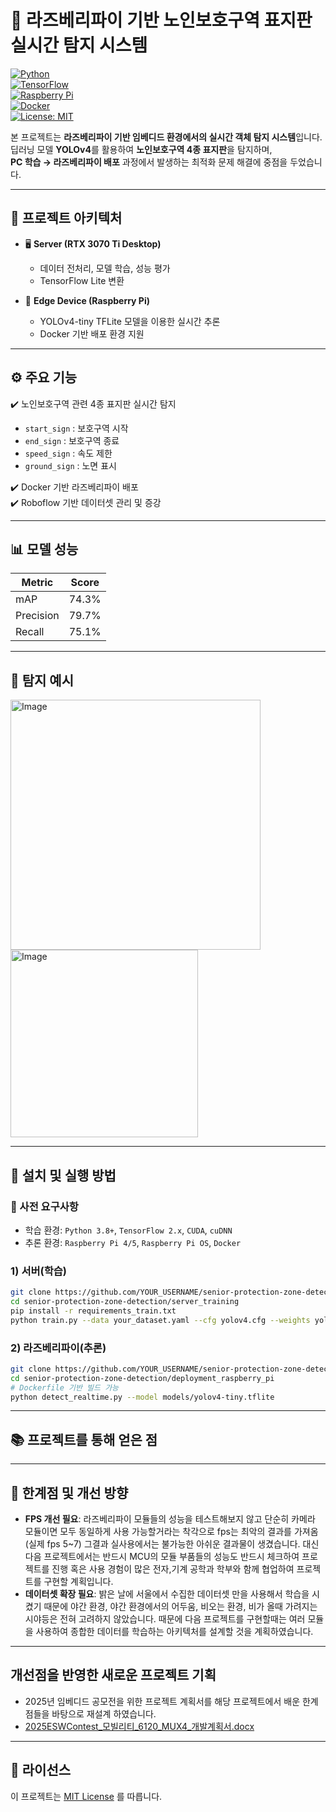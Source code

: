 # 🚗 라즈베리파이 기반 노인보호구역 표지판 실시간 탐지 시스템  

[![Python](https://img.shields.io/badge/Python-3.8+-blue?logo=python)](https://www.python.org/)  
[![TensorFlow](https://img.shields.io/badge/TensorFlow-2.x-orange?logo=tensorflow)](https://www.tensorflow.org/)  
[![Raspberry Pi](https://img.shields.io/badge/Raspberry%20Pi-4/5-red?logo=raspberrypi)](https://www.raspberrypi.com/)  
[![Docker](https://img.shields.io/badge/Docker-Supported-2496ED?logo=docker)](https://www.docker.com/)  
[![License: MIT](https://img.shields.io/badge/License-MIT-green.svg)](./LICENSE)  

본 프로젝트는 **라즈베리파이 기반 임베디드 환경에서의 실시간 객체 탐지 시스템**입니다.  
딥러닝 모델 **YOLOv4**를 활용하여 **노인보호구역 4종 표지판**을 탐지하며,  
**PC 학습 → 라즈베리파이 배포** 과정에서 발생하는 최적화 문제 해결에 중점을 두었습니다.  

---

## 📌 프로젝트 아키텍처  

- 🖥️ **Server (RTX 3070 Ti Desktop)**  
  - 데이터 전처리, 모델 학습, 성능 평가  
  - TensorFlow Lite 변환  

- 🚗 **Edge Device (Raspberry Pi)**  
  - YOLOv4-tiny TFLite 모델을 이용한 실시간 추론  
  - Docker 기반 배포 환경 지원  

---

## ⚙️ 주요 기능  

✔️ 노인보호구역 관련 4종 표지판 실시간 탐지  
- `start_sign` : 보호구역 시작  
- `end_sign` : 보호구역 종료  
- `speed_sign` : 속도 제한  
- `ground_sign` : 노면 표시  

✔️ Docker 기반 라즈베리파이 배포  
✔️ Roboflow 기반 데이터셋 관리 및 증강  

---

## 📊 모델 성능  

| Metric     | Score   |
|------------|---------|
| mAP        | 74.3%   |
| Precision  | 79.7%   |
| Recall     | 75.1%   |

---

## 🎯 탐지 예시  

<img width="400" alt="Image" src="https://github.com/user-attachments/assets/9ada21f1-bee8-40b9-9bcf-f34d508d75c8" />
<img width="300" alt="Image" src="https://github.com/user-attachments/assets/203fa357-c2b6-48fe-9020-93c57b7b28e7" />

---

## 🚀 설치 및 실행 방법  

### 🔧 사전 요구사항  
- 학습 환경: `Python 3.8+`, `TensorFlow 2.x`, `CUDA`, `cuDNN`  
- 추론 환경: `Raspberry Pi 4/5`, `Raspberry Pi OS`, `Docker`  

### 1) 서버(학습)  
```bash
git clone https://github.com/YOUR_USERNAME/senior-protection-zone-detection.git
cd senior-protection-zone-detection/server_training
pip install -r requirements_train.txt
python train.py --data your_dataset.yaml --cfg yolov4.cfg --weights yolov4.weights --batch-size 16
```

### 2) 라즈베리파이(추론)  
```bash
git clone https://github.com/YOUR_USERNAME/senior-protection-zone-detection.git
cd senior-protection-zone-detection/deployment_raspberry_pi
# Dockerfile 기반 빌드 가능
python detect_realtime.py --model models/yolov4-tiny.tflite
```

---

## 📚 프로젝트를 통해 얻은 점  



---

## 🔮 한계점 및 개선 방향  

- **FPS 개선 필요**: 라즈베리파이 모듈들의 성능을 테스트해보지 않고 단순히 카메라 모듈이면 모두 동일하게 사용 가능할거라는 착각으로 fps는 최악의 결과를 가져옴 (실제 fps 5~7)
  그결과 실사용에서는 불가능한 아쉬운 결과물이 생겼습니다. 대신 다음 프로젝트에서는 반드시 MCU의 모듈 부품들의 성능도 반드시 체크하여 프로젝트를 진행 혹은 사용 경험이 많은 전자,기계 공학과 학부와 함께 협업하여
  프로젝트를 구현할 계획입니다.
- **데이터셋 확장 필요**: 밝은 날에 서울에서 수집한 데이터셋 만을 사용해서 학습을 시켰기 때문에 야간 환경, 야간 환경에서의 어두움, 비오는 환경, 비가 올때 가려지는 시야등은 전혀 고려하지 않았습니다. 때문에 다음 프로젝트를
  구현할때는 여러 모듈을 사용하여 종합한 데이터를 학습하는 아키텍처를 설계할 것을 계획하였습니다.  

---
## 개선점을 반영한 새로운 프로젝트 기획
- 2025년 임베디드 공모전을 위한 프로젝트 계획서를 해당 프로젝트에서 배운 한계점들을 바탕으로 재설계 하였습니다.
- [2025ESWContest_모빌리티_6120_MUX4_개발계획서.docx](https://github.com/user-attachments/files/22085052/2025ESWContest_._6120_MUX4_.docx)



---
## 📄 라이선스  
이 프로젝트는 [MIT License](./LICENSE) 를 따릅니다.  
